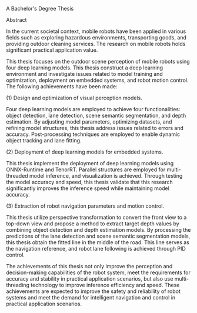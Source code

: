 A Bachelor's Degree Thesis

Abstract

In the current societal context, mobile robots have been applied in various fields such as exploring hazardous environments, transporting goods, and providing outdoor cleaning services. The research on mobile robots holds significant practical application value.

This thesis focuses on the outdoor scene perception of mobile robots using four deep learning models. This thesis construct a deep learning environment and investigate issues related to model training and optimization, deployment on embedded systems, and robot motion control. The following achievements have been made:

(1) Design and optimization of visual perception models. 

Four deep learning models are employed to achieve four functionalities: object detection, lane detection, scene semantic segmentation, and depth estimation. By adjusting model parameters, optimizing datasets, and refining model structures, this thesis address issues related to errors and accuracy. Post-processing techniques are employed to enable dynamic object tracking and lane fitting.

(2) Deployment of deep learning models for embedded systems. 

This thesis implement the deployment of deep learning models using ONNX-Runtime and TenorRT. Parallel structures are employed for multi-threaded model inference, and visualization is achieved. Through testing the model accuracy and speed, this thesis validate that this research significantly improves the inference speed while maintaining model accuracy.

(3) Extraction of robot navigation parameters and motion control. 

This thesis utilize perspective transformation to convert the front view to a top-down view and propose a method to extract target depth values by combining object detection and depth estimation models. By processing the predictions of the lane detection and scene semantic segmentation models, this thesis obtain the fitted line in the middle of the road. This line serves as the navigation reference, and robot lane following is achieved through PID control.

The achievements of this thesis not only improve the perception and decision-making capabilities of the robot system, meet the requirements for accuracy and stability in practical application scenarios, but also use multi-threading technology to improve inference efficiency and speed. These achievements are expected to improve the safety and reliability of robot systems and meet the demand for intelligent navigation and control in practical application scenarios.
